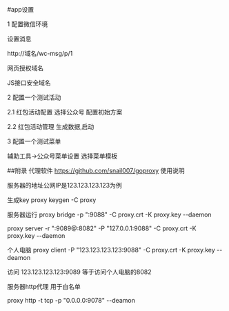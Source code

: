 #app设置

1  配置微信环境

设置消息

http://域名/wc-msg/p/1

网页授权域名

JS接口安全域名


2 配置一个测试活动

2.1 红包活动配置
    选择公众号
    配置初始方案

2.2 红包活动管理
    生成数据,启动

3 配置一个测试菜单

辅助工具->公众号菜单设置 
     选择菜单模板


##附录
代理软件 https://github.com/snail007/goproxy 使用说明


服务器的地址公网IP是123.123.123.123为例

生成key
proxy keygen -C proxy


服务器运行
proxy bridge -p ":9088" -C proxy.crt -K proxy.key --daemon

proxy server -r ":9089@:8082" -P "127.0.0.1:9088" -C proxy.crt -K proxy.key --daemon


个人电脑
proxy client -P "123.123.123.123:9088" -C proxy.crt -K proxy.key --deamon


访问 123.123.123.123:9089 等于访问个人电脑的8082


服务器http代理 用于白名单

proxy http -t tcp -p "0.0.0.0:9078" --deamon




